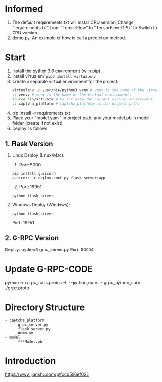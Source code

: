 # Informed
1. The default requirements.txt will install CPU version, Change "requirements.txt" from "TensorFlow" to "TensorFlow-GPU" to Switch to GPU version
2. demo.py: An example of how to call a prediction method.

# Start
1. Install the python 3.6 environment (with pip)
2. Install virtualenv ```pip3 install virtualenv```
3. Create a separate virtual environment for the project:
    ```bash
    virtualenv -p /usr/bin/python3 venv # venv is the name of the virtual environment.
    cd venv/ # venv is the name of the virtual environment.
    source bin/activate # to activate the current virtual environment.
    cd captcha_platform # captcha_platform is the project path.
    ```
4. pip install -r requirements.txt
5. Place your "model.yaml" in project path, and your model.pb in model folder (create if not exist)
6. Deploy as follows

## 1. Flask Version
1. Linux
    Deploy (Linux/Mac): 
    1. Port: 5000
    ```
    pip install gunicorn
    gunicorn -c deploy.conf.py flask_server:app
    ```
    
    2. Port: 19951
    ```
    python flask_server
    ```
    

2. Windows
    Deploy (Windows): 
    ```
    python flask_server
    ```
    Port: 19951

## 2. G-RPC Version
Deploy: python3 grpc_server.py
Port: 50054


# Update G-RPC-CODE
python -m grpc_tools.protoc -I. --python_out=. --grpc_python_out=. ./grpc.proto


# Directory Structure

    - captcha_platform
        - grpc_server.py
        - flask_server.py
        - demo.py
    - model
        - ***Model.pb

# Introduction
https://www.jianshu.com/p/fccd596ef023



